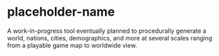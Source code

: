 # placeholder-name
A work-in-progress tool eventually planned to procedurally generate a world, nations, cities, demographics, and more at several scales ranging from a playable game map to worldwide view.
